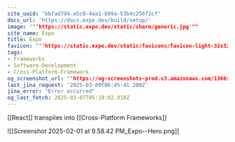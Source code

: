 ```yaml
---
site_uuid: "bbfad7d4-a5c8-4aa1-b99a-53b4c256f2cf"
docs_url: 'https://docs.expo.dev/build/setup/'
image: ""'https://static.expo.dev/static/share/generic.jpg'""
site_name: Expo
title: Expo
favicon: ""'https://static.expo.dev/static/favicons/favicon-light-32x32.png'""
tags:
- Frameworks
- Software-Development
- Cross-Platform-Framework
og_screenshot_url: ""https://og-screenshots-prod.s3.amazonaws.com/1366x768/80/false/4efac47eec47d1dafe1f0061f66d9e05a4d48f06f02cf8199033fc4668969663.jpeg""
last_jina_request: '2025-03-09T06:45:41.200Z'
jina_error: "Error occurred"
og_last_fetch: 2025-03-07T05:19:02.910Z
---
```

[[React]] transpiles into [[Cross-Platform Frameworks]]

![[Screenshot 2025-02-01 at 9.58.42 PM_Expo--Hero.png]]

